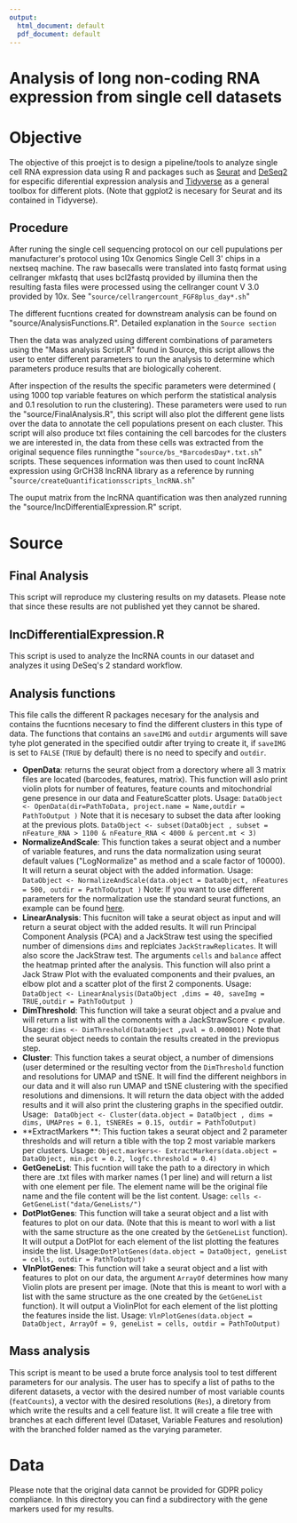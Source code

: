 ```yaml
---
output:
  html_document: default
  pdf_document: default
---
```



# Analysis of long non-coding RNA expression from single cell datasets

# Objective
The objective of this proejct is to design a pipeline/tools to analyze single cell RNA expression data using R and packages such as [Seurat](https://satijalab.org/seurat/) and [DeSeq2](https://bioconductor.org/packages/release/bioc/html/DESeq2.html) for especific diferential expression analysis and [Tidyverse](https://www.tidyverse.org/) as a general toolbox for different plots. (Note that ggplot2 is necesary for Seurat and its contained in Tidyverse).
## Procedure
After runing the single cell sequencing protocol on our cell pupulations per manufacturer's protocol using 10x Genomics Single Cell 3' chips in a nextseq machine. The raw basecalls were translated into fastq format using cellranger mkfastq that uses bcl2fastq provided by illumina then the resulting fasta files were processed using the cellranger count V 3.0 provided by 10x. See "`source/cellrangercount_FGF8plus_day*.sh`"

The different fucntions created for downstream analysis can be found on "source/AnalysisFunctions.R". Detailed explanation in the `Source section`

Then the data was analyzed using different combinations of parameters using the "Mass analysis Script.R" found in Source, this script allows the user to enter different parameters to run the analysis to determine which parameters produce results that are biologically coherent.

After inspection of the results the specific parameters were determined ( using 1000 top variable features on which perform the statistical analysis and 0.1 resolution to run the clustering). These parameters were used to run the "source/FinalAnalysis.R", this script will also plot the different gene lists over the data to annotate the cell populations present on each cluster. 
This script will also produce txt files containing the cell barcodes for the clusters we are interested in, the data from these cells was extracted from the original sequence files runningthe "`source/bs_*BarcodesDay*.txt.sh`" scripts. These sequences information was then used to count lncRNA expression using GrCH38 lncRNA library as a reference by running "`source/createQuantificationsscripts_lncRNA.sh`"

The ouput matrix from the lncRNA quantification was then analyzed running the "source/lncDifferentialExpression.R" script.


# Source
## Final Analysis
This script will reproduce my clustering results on my datasets. Please note that since these results are not published yet they cannot be shared.
## lncDifferentialExpression.R
This script is used to analyze the lncRNA counts in our dataset and analyzes it using DeSeq's 2 standard workflow.
## Analysis functions
This file calls the different R packages necesary for the analysis and contains the fucntions necesary to find the different clusters in this type of data.
The functions that contains an `saveIMG` and `outdir` arguments will save tyhe plot generated in the specified outdir after trying to create it, if `saveIMG` is set to `FALSE` (`TRUE` by default) there is no need to specify and `outdir`.
- **OpenData**: returns the seurat object from a dorectory where all 3 matrix files are located (barcodes, features, matrix). This function will aslo print violin plots for number of features, feature counts and mitochondrial gene presence in our data and FeatureScatter plots. 
 Usage: `DataObject <- OpenData(dir=PathToData, project.name = Name,outdir = PathToOutput )`
 Note that it is necesary to subset the data after looking at the previous plots.
 `DataObject <- subset(DataObject , subset = nFeature_RNA > 1100 & nFeature_RNA < 4000 & percent.mt < 3)`
- **NormalizeAndScale**: This function takes a seurat object and a number of variable features, and runs the data normalization using seurat default values ("LogNormalize" as method and a scale factor of 10000). It will return a seurat object with the added information.
Usage: `DataObject <- NormalizeAndScale(data.object = DataObject, nFeatures = 500, outdir = PathToOutput )`
Note: If you want to use different parameters for the normalization use the standard seurat functions, an example can be found [here](https://satijalab.org/seurat/v3.1/pbmc3k_tutorial.html).
- **LinearAnalysis**: This fucniton will take a seurat object as input and will return a seurat object with the added results. It will run Principal Component Analysis (PCA) and a JackStraw test using the specified number of dimensions `dims` and replciates `JackStrawReplicates`. It will also score the JackStraw test. The arguments `cells` and `balance` affect the heatmap printed after the analysis. This function will also print a Jack Straw Plot with the evaluated components and their pvalues, an elbow plot and a scatter plot of the first 2 components.
Usage: `DataObject <- LinearAnalysis(DataObject ,dims = 40, saveImg = TRUE,outdir = PathToOutput )`
- **DimThreshold**: This function will take a seurat object and a pvalue and will return a list with all the comonents with a JackStrawScore < pvalue.
Usage: `dims <- DimThreshold(DataObject ,pval = 0.000001)`
Note that the seurat object needs to contain the results created in the previopus step.
- **Cluster**: This function takes a seurat object, a number of dimensions (user determined or the resulting vector from the `DimThreshold` function and resolutions for UMAP and tSNE. It will find the different neighbors in our data and it will also run UMAP and tSNE clustering with the specified resolutions and dimensions. It will return the data object with the added results and it will also print the clustering graphs in the specified outdir.
Usage: ` DataObject <- Cluster(data.object = DataObject , dims = dims, UMAPres = 0.1, tSNEREs = 0.15, outdir = PathToOutput)`
- **ExtractMarkers **: This fuction takes a seurat object and 2 parameter thresholds and will return a tible with the top 2 most variable markers per clusters.
Usage: `Object.markers<- ExtractMarkers(data.object = DataObject, min.pct = 0.2, logfc.threshold = 0.4)`
- **GetGeneList**: This fucntion will take the path to a directory in which there are .txt files with marker names (1 per line) and will return a list with one element per file. The element name will be the original file name and the file content will be the list content.
Usage: `cells <- GetGeneList("data/GeneLists/")`
- **DotPlotGenes**: This function will take a seurat object and a list with features to plot on our data. (Note that this is meant to worl with a list with the same structure as the one created by the `GetGeneList` function). It will output a DotPlot for each element of the list plotting the features inside the list.
Usage:`DotPlotGenes(data.object = DataObject, geneList = cells, outdir = PathToOutput)`
- **VlnPlotGenes**: This function will take a seurat object and a list with features to plot on our data, the argument `ArrayOf` determines how many Violin plots are present per image. (Note that this is meant to worl with a list with the same structure as the one created by the `GetGeneList` function). It will output a ViolinPlot for each element of the list plotting the features inside the list.
Usage: `VlnPlotGenes(data.object = DataObject, ArrayOf = 9, geneList = cells, outdir = PathToOutput)`

## Mass analysis
This script is meant to be used a brute force analysis tool to test different parameters for our analysis.
The user has to specify a list of paths to the diferent datasets, a vector with the desired number of most variable counts (`featCounts`), a vector with the desired resolutions (`Res`), a diretory from which write the results and a cell feature list.
It will create a file tree with branches at each different level (Dataset, Variable Features and resolution) with the branched folder named as the varying parameter.


# Data
Please note that the original data cannot be provided for GDPR policy compliance.
In this directory you can find a subdirectory with the gene markers used for my results.



